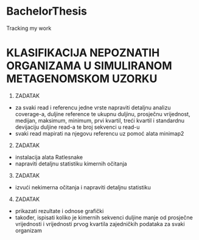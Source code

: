 # BachelorThesis
Tracking my work

# KLASIFIKACIJA NEPOZNATIH ORGANIZAMA U SIMULIRANOM METAGENOMSKOM UZORKU

1. ZADATAK
-  za svaki read i referencu jedne vrste napraviti detaljnu analizu coverage-a, duljine reference te ukupnu duljinu, prosječnu vrijednost, medijan, maksimum, minimum, prvi kvartil, treći kvartil i standardnu devijaciju duljine read-a te broj sekvenci u read-u
- svaki read mapirati na njegovu referencu uz pomoć alata minimap2

2. ZADATAK
- instalacija alata Ratlesnake
- napraviti detaljnu statistiku kimernih očitanja

3. ZADATAK
- izvući nekimerna očitanja i napraviti detaljnu statistiku

4. ZADATAK
- prikazati rezultate i odnose grafički
- također, ispisati koliko je kimernih sekvenci duljine manje od prosječne vrijednosti i vrijednosti prvog kvartila zajedničkih podataka za svaki organizam
